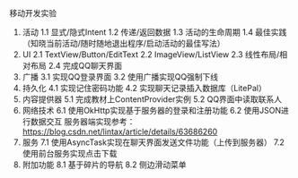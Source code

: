 移动开发实验
1.	活动
1.1	显式/隐式Intent
1.2	传递/返回数据
1.3	活动的生命周期
1.4	最佳实践（知晓当前活动/随时随地退出程序/启动活动的最佳写法）
2.	UI
2.1	TextView/Button/EditText
2.2	ImageView/ListView
2.3	线性布局/相对布局
2.4	完成QQ聊天界面
3.	广播
3.1	实现QQ登录界面
3.2	使用广播实现QQ强制下线
4.	持久化
4.1	实现记住密码功能
4.2	实现聊天记录插入数据库（LitePal）
5.	内容提供器
5.1	完成教材上ContentProvider实例
5.2	QQ界面中读取联系人
6.	网络技术
6.1	使用OkHttp实现基于服务器的登录和注册功能
6.2	使用JSON进行数据交互
服务器端实现参考：https://blog.csdn.net/lintax/article/details/63686260
7.	服务
7.1	使用AsyncTask实现在聊天界面发送文件功能（上传到服务器）
7.2	使用前台服务实现点击下载
8.	附加功能
8.1	基于碎片的导航
8.2	侧边滑动菜单

